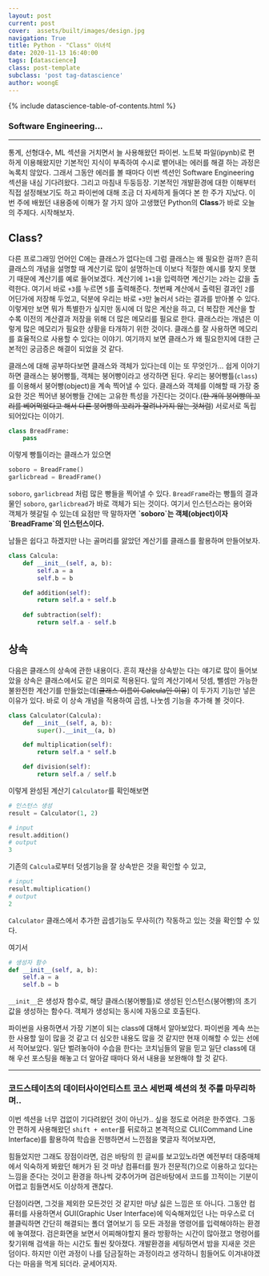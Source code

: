 ```yaml
---
layout: post
current: post
cover:  assets/built/images/design.jpg
navigation: True
title: Python - "Class" 이녀석
date: 2020-11-13 16:40:00
tags: [datascience]
class: post-template
subclass: 'post tag-datascience'
author: woongE
---
```


{% include datascience-table-of-contents.html %}

### Software Engineering...
---
통계, 선형대수, ML 섹션을 거치면서 늘 사용해왔던 파이썬.
노트북 파일(ipynb)로 편하게 이용해왔지만 기본적인 지식이 부족하여 수시로 뱉어내는 에러를 해결 하는 과정은 녹록치 않았다.
그래서 그동안 에러를 볼 때마다 이번 섹션인 Software Engineering 섹션을 내심 기다려왔다. 그리고 마침내 두둥등장.
기본적인 개발환경에 대한 이해부터 직접 설정해보기도 하고 파이썬에 대해 조금 더 자세하게 들여다 본 한 주가 지났다. 이번 주에 배웠던 내용중에 이해가 잘 가지 않아 고생했던 Python의 **Class**가 바로 오늘의 주제다. 시작해보자.

## Class?
다른 프로그래밍 언어인 C에는 클래스가 없다는데 그럼 클래스는 왜 필요한 걸까? 
흔히 클래스의 개념을 설명할 때 계산기로 많이 설명하는데 이보다 적절한 예시를 찾지 못했기 때문에 계산기를 예로 들어보겠다.
계산기에 `1+1`을 입력하면 계산기는 `2`라는 값을 출력한다. 여기서 바로 `+3`를 누르면 `5`를 출력해준다. 첫번째 계산에서 출력된 결과인 `2`를 어딘가에 저장해 두었고, 덕분에 우리는 바로 `+3`만 눌러서 `5`라는 결과를 받아볼 수 있다. 이렇게만 보면 뭐가 특별한가 싶지만 동시에 더 많은 계산을 하고, 더 복잡한 계산을 할수록 이전의 계산결과 저장을 위해 더 많은 메모리를 필요로 한다. 
클래스라는 개념은 이렇게 많은 메모리가 필요한 상황을 타개하기 위한 것이다. 클래스를 잘 사용하면 메모리를 효율적으로 사용할 수 있다는 이야기. 여기까지 보면 클래스가 왜 필요한지에 대한 근본적인 궁금증은 해결이 되었을 것 같다.

클래스에 대해 공부하다보면 클래스와 객체가 있다는데 이는 또 무엇인가...
쉽게 이야기하면 클래스는 붕어빵틀, 객체는 붕어빵이라고 생각하면 된다. 
우리는 붕어빵틀(`class`)를 이용해서 붕어빵(object)을 계속 찍어낼 수 있다. 클래스와 객체를 이해할 때 가장 중요한 것은 찍어낸 붕어빵들 간에는 고유한 특성을 가진다는 것이다.(~~한 개의 붕어빵의 꼬리를 베어먹었다고 해서 다른 붕어빵의 꼬리가 잘려나가지 않는 것처럼~~) 서로서로 독립되어있다는 이야기.

```py
class BreadFrame:
    pass
```

이렇게 빵틀이라는 클래스가 있으면

```py
soboro = BreadFrame()
garlicbread = BreadFrame()
```
`soboro`, `garlicbread` 처럼 많은 빵들을 찍어낼 수 있다.
`BreadFrame`라는 빵틀의 결과물인 `soboro`, `garlicbread`가 바로 객체가 되는 것이다.
여기서 인스턴스라는 용어와 객체가 헷갈릴 수 있는데 요점만 딱 말하자면 **\`soboro\`는 객체(object)이자 \`BreadFrame\`의 인스턴스이다.**

남들은 쉽다고 하겠지만 나는 골머리를 앓았던 계산기를 클래스를 활용하며 만들어보자.

```py
class Calcula:
    def __init__(self, a, b):
        self.a = a
        self.b = b

    def addition(self):
        return self.a + self.b
    
    def subtraction(self):
        return self.a - self.b
```



## 상속
다음은 클래스의 상속에 관한 내용이다.
흔히 재산을 상속받는 다는 얘기로 많이 들어보았을 상속은 클래스에서도 같은 의미로 적용된다.
앞의 계산기에서 덧셈, 뺄셈만 가능한 불완전한 계산기를 만들었는데(~~클래스 이름이 Calcula인 이유~~) 이 두가지 기능만 넣은 이유가 있다.
바로 이 상속 개념을 적용하여 곱셈, 나눗셈 기능을 추가해 볼 것이다.

```py
class Calculator(Calcula):
    def __init__(self, a, b):
        super().__init__(a, b)

    def multiplication(self):
        return self.a * self.b

    def division(self):
        return self.a / self.b
```

이렇게 완성된 계산기 `Calculator`를 확인해보면

```py
# 인스턴스 생성
result = Calculator(1, 2)
```
```py
# input
result.addition()
# output
3
```
기존의 `Calcula`로부터 덧셈기능을 잘 상속받은 것을 확인할 수 있고,
```py
# input
result.multiplication()
# output
2
```
`Calculator` 클래스에서 추가한 곱셈기능도 무사히(?) 작동하고 있는 것을 확인할 수 있다.

여기서 
```py
# 생성자 함수
def __init__(self, a, b):
    self.a = a
    self.b = b
```
`__init__`은 생성자 함수로, 해당 클래스(붕어빵틀)로 생성된 인스턴스(붕어빵)의 초기값을 생성하는 함수다. 객체가 생성되는 동시에 자동으로 호출된다. 

파이썬을 사용하면서 가장 기본이 되는 class에 대해서 알아보았다.
파이썬을 계속 쓰는 한 사용할 일이 많을 것 같고 더 심오한 내용도 많을 것 같지만 현재 이해할 수 있는 선에서 적어보았다. 일단 벌려놓아야 수습을 한다는 코치님들의 말을 믿고 일단 class에 대해 우선 포스팅을 해놓고 더 알아갈 때마다 와서 내용을 보완해야 할 것 같다.

---
### 코드스테이츠의 데이터사이언티스트 코스 세번째 섹션의 첫 주를 마무리하며..

이번 섹션을 너무 겁없이 기다려왔던 것이 아닌가.. 싶을 정도로 어려운 한주였다.
그동안 편하게 사용해왔던 `shift + enter`를 뒤로하고 본격적으로 CLI(Command Line Interface)를 활용하여 학습을 진행하면서 느낀점을 몇글자 적어보자면,

힘들었지만 그래도 장점이라면,
검은 바탕의 힌 글씨를 보고있노라면 예전부터 대중매체에서 익숙하게 봐왔던 해커가 된 것 마냥 컴퓨터를 뭔가 전문적(?)으로 이용하고 있다는 느낌을 준다는 것이고 환경을 하나씩 갖추어가며 검은바탕에서 코드를 끄적이는 기분이 어렵고 힘들면서도 이상하게 괜찮다.

단점이라면, 그것을 제외한 모든것인 것 같지만 마냥 싫은 느낌은 또 아니다.
그동안 컴퓨터를 사용하면서 GUI(Graphic User Interface)에 익숙해져있던 나는 마우스로 더블클릭하면 간단히 해결되는 폴더 열어보기 등 모든 과정을 명령어를 입력해야하는 환경에 놓여졌다. 검은화면을 보면서 어찌해야할지 몰라 방황하는 시간이 많아졌고 명령어를 찾기위해 검색을 하는 시간도 훨씬 잦아졌다. 개발환경을 세팅하면서 밤을 지새운 것은 덤이다. 하지만 이런 과정이 나를 담금질하는 과정이라고 생각하니 힘들어도 이겨내야겠다는 마음을 먹게 되더라.
굳세어지자.
